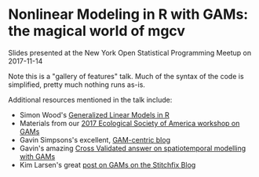 # Nonlinear Modeling in R with GAMs: the magical world of mgcv

Slides presented at the New York Open Statistical Programming Meetup on 2017-11-14

Note this is a "gallery of features" talk. Much of the syntax of the code is simplified, pretty much nothing runs as-is.

Additional resources mentioned in the talk include:

-  Simon Wood's [Generalized Linear Models in R](https://www.crcpress.com/Generalized-Additive-Models-An-Introduction-with-R-Second-Edition/Wood/p/book/9781498728331) 
-  Materials from our [2017 Ecological Society of America workshop on GAMs](https://noamross.github.io/mgcv-esa-workshop/)
-  Gavin Simpsons's excellent, [GAM-centric blog](https://www.fromthebottomoftheheap.net/)
-  Gavin's amazing [Cross Validated answer on spatiotemporal modelling with GAMs](https://stats.stackexchange.com/questions/244042/trend-in-irregular-time-series-data/306361#306361)
-  Kim Larsen's great [post on GAMs on the Stitchfix Blog](http://multithreaded.stitchfix.com/blog/2015/07/30/gam/)

